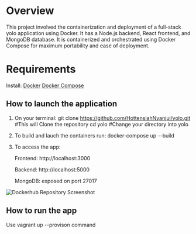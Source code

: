 # Overview
This project involved the containerization and deployment of a full-stack yolo application using Docker. It has a Node.js backend, React frontend, and MongoDB database.
It is containerized and orchestrated using Docker Compose for maximum portability and ease of deployment.


# Requirements
Install:
[Docker](https://www.docker.com/)
[Docker Compose](https://docs.docker.com/compose/)

## How to launch the application 

1. On your terminal:
   git clone https://github.com/HottensiahNyanjui/yolo.git #This will Clone the repository 
   cd yolo #Change your directory into yolo

2. To build and lauch the containers run:
   docker-compose up --build

3. To access the app:

   Frontend: http://localhost:3000

   Backend: http://localhost:5000

   MongoDB: exposed on port 27017

![Dockerhub Repository Screenshot](https://github.com/user-attachments/assets/5c0627f7-2cf8-415c-bd13-411679f2d39c)

## How to run the app
Use vagrant up --provison command
